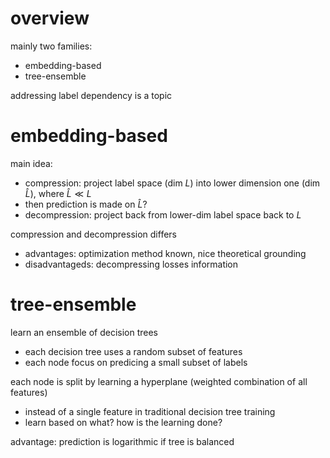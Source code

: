 # overview

mainly two families:

- embedding-based
- tree-ensemble

addressing label dependency is a topic

# embedding-based

main idea:

- compression: project label space (dim $`L`$) into lower dimension one (dim $`\hat{L}`$), where $`\hat{L} \ll L`$
- then prediction is made on $`\hat{L}`$? 
- decompression: project back from lower-dim label space back to $`L`$

compression and decompression differs

- advantages: optimization method known, nice theoretical grounding
- disadvantageds: decompressing losses information

# tree-ensemble

learn an ensemble of decision trees

- each decision tree uses a random subset of features
- each node focus on predicing a small subset of labels

each node is split by learning a hyperplane (weighted combination of all features)

- instead of a single feature in traditional decision tree training 
- learn based on what? how is the learning done?

advantage: prediction is logarithmic if tree is balanced 
